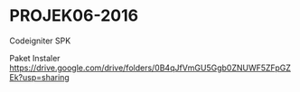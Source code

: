 # PROJEK06-2016
Codeigniter SPK

Paket Instaler
https://drive.google.com/drive/folders/0B4qJfVmGU5Ggb0ZNUWF5ZFpGZEk?usp=sharing
